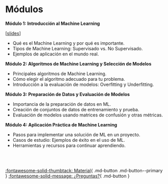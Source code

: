 # Módulos

**Módulo 1: Introducción al Machine Learning**

[[slides](https://docs.google.com/presentation/d/1F71DRQcG0FlhdC5LH0lEFsmVLRhN0dUM5anyWAeRo_4/edit?usp=sharing)]

- Qué es el Machine Learning y por qué es importante.
- Tipos de Machine Learning: Supervisado vs. No Supervisado.
- Ejemplos de aplicación en el mundo real.

**Módulo 2: Algoritmos de Machine Learning y Selección de Modelos**

- Principales algoritmos de Machine Learning.
- Cómo elegir el algoritmo adecuado para tu problema.
- Introducción a la evaluación de modelos: Overfitting y Underfitting.

**Módulo 3: Preparación de Datos y Evaluación de Modelos**

- Importancia de la preparación de datos en ML.
- Creación de conjuntos de datos de entrenamiento y prueba.
- Evaluación de modelos usando matrices de confusión y otras métricas.

**Módulo 4: Aplicación Práctica de Machine Learning**

- Pasos para implementar una solución de ML en un proyecto.
- Casos de estudio: Ejemplos de éxito en el uso de ML.
- Herramientas y recursos para continuar aprendiendo.
<br>
<br>

[:fontawesome-solid-thumbtack: Material](material/index.md){ .md-button .md-button--primary } [:fontawesome-solid-message: ¿Preguntas?](questions/index.md){ .md-button }
